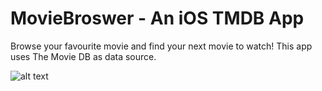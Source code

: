# MovieBroswer - An iOS TMDB App
Browse your favourite movie and find your next movie to watch!
This app uses The Movie DB as data source.

![alt text](https://www.themoviedb.org/assets/2/v4/logos/312x276-primary-green-74212f6247252a023be0f02a5a45794925c3689117da9d20ffe47742a665c518.png)
